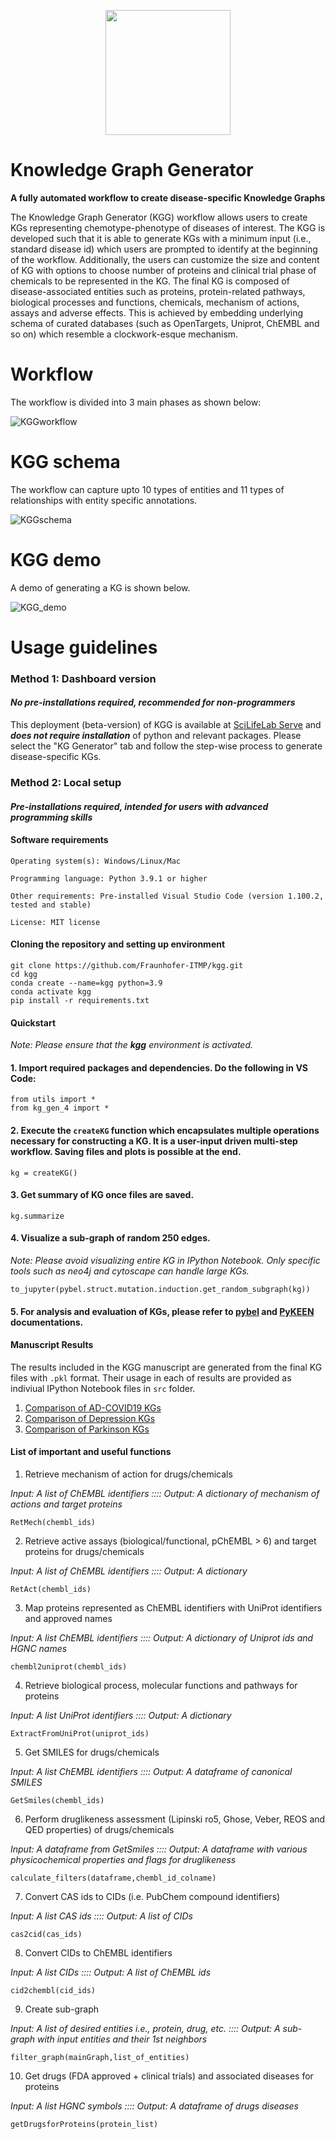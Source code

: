 <p align="center">
  <img style="width: 200; height: 200px;" src="data/misc/KGG.png">
</p>

# Knowledge Graph Generator
**A fully automated workflow to create disease-specific Knowledge Graphs**

The Knowledge Graph Generator (KGG) workflow allows users to create KGs representing chemotype-phenotype of diseases of interest. The KGG is developed such that it is able to generate KGs with a minimum input (i.e., standard disease id) which users are prompted to identify at the beginning of the workflow. Additionally, the users can customize the size and content of KG with options to choose number of proteins and clinical trial phase of chemicals to be represented in the KG. The final KG is composed of disease-associated entities such as proteins, protein-related pathways, biological processes and functions, chemicals, mechanism of actions, assays and adverse effects. This is achieved by embedding underlying schema of curated databases (such as OpenTargets, Uniprot, ChEMBL and so on) which resemble a clockwork-esque mechanism.  

# Workflow

The workflow is divided into 3 main phases as shown below:

![KGGworkflow](https://github.com/Fraunhofer-ITMP/kgg/blob/main/data/manuscript%20figures%20and%20files/Figure%201.png)

# KGG schema

The workflow can capture upto 10 types of entities and 11 types of relationships with entity specific annotations.

![KGGschema](https://github.com/Fraunhofer-ITMP/kgg/blob/main/data/misc/kggSchema.png)

# KGG demo

A demo of generating a KG is shown below.

![KGG_demo](https://github.com/Fraunhofer-ITMP/kgg/blob/main/data/misc/kgg_gif.gif)

# Usage guidelines

### Method 1: Dashboard version
#### *No pre-installations required, recommended for non-programmers* ####
This deployment (beta-version) of KGG is available at [SciLifeLab Serve](https://fraunhofer-itmp-ds-toolkit.serve.scilifelab.se/KG_Generator) and ***does not require installation*** of python and relevant packages. Please select the "KG Generator" tab and follow the step-wise process to generate disease-specific KGs.

### Method 2: Local setup 
#### *Pre-installations required, intended for users with advanced programming skills* ####

#### Software requirements

    Operating system(s): Windows/Linux/Mac
    
    Programming language: Python 3.9.1 or higher
    
    Other requirements: Pre-installed Visual Studio Code (version 1.100.2, tested and stable) 
    
    License: MIT license

#### Cloning the repository and setting up environment

    git clone https://github.com/Fraunhofer-ITMP/kgg.git
    cd kgg
    conda create --name=kgg python=3.9
    conda activate kgg
    pip install -r requirements.txt

#### Quickstart
*Note: Please ensure that the **kgg** environment is activated.*

#### 1. Import required packages and dependencies. Do the following in VS Code: 

    from utils import *
    from kg_gen_4 import *
    
#### 2. Execute the `createKG` function which encapsulates multiple operations necessary for constructing a KG. It is a user-input driven multi-step workflow. Saving files and plots is possible at the end. 

    kg = createKG()

#### 3. Get summary of KG once files are saved.

    kg.summarize

#### 4. Visualize a sub-graph of random 250 edges. 

*Note: Please avoid visualizing entire KG in IPython Notebook. Only specific tools such as neo4j and cytoscape can handle large KGs.*

    
    to_jupyter(pybel.struct.mutation.induction.get_random_subgraph(kg))

#### 5. For analysis and evaluation of KGs, please refer to [pybel](https://pybel.readthedocs.io/en/latest/index.html) and [PyKEEN](https://github.com/pykeen/pykeen) documentations. 

#### Manuscript Results

The results included in the KGG manuscript are generated from the final KG files with `.pkl` format. Their usage in each of results are provided as indiviual IPython Notebook files in `src` folder.
1. [Comparison of AD-COVID19 KGs](https://github.com/Fraunhofer-ITMP/kgg/blob/main/src/Comparison%20of%20AD-COVID19%20KGs.ipynb)  
2. [Comparison of Depression KGs](https://github.com/Fraunhofer-ITMP/kgg/blob/main/src/Comparison%20of%20Depression%20KGs.ipynb)
3. [Comparison of Parkinson KGs](https://github.com/Fraunhofer-ITMP/kgg/blob/main/src/Comparison%20of%20Parkinson%20KGs.ipynb)

####  List of important and useful functions


1. Retrieve mechanism of action for drugs/chemicals

*Input: A list of ChEMBL identifiers :::: Output: A dictionary of mechanism of actions and target proteins*

    RetMech(chembl_ids)
    
2. Retrieve active assays (biological/functional, pChEMBL > 6) and target proteins for drugs/chemicals

*Input: A list of ChEMBL identifiers :::: Output: A dictionary*
    
    RetAct(chembl_ids) 

3. Map proteins represented as ChEMBL identifiers with UniProt identifiers and approved names

*Input: A list ChEMBL identifiers :::: Output: A dictionary of Uniprot ids and HGNC names*
    
    chembl2uniprot(chembl_ids)

4. Retrieve biological process, molecular functions and pathways for proteins

*Input: A list UniProt identifiers :::: Output: A dictionary*
    
    ExtractFromUniProt(uniprot_ids)
    
5. Get SMILES for drugs/chemicals

*Input: A list ChEMBL identifiers :::: Output: A dataframe of canonical SMILES*
    
    GetSmiles(chembl_ids)

6. Perform druglikeness assessment (Lipinski ro5, Ghose, Veber, REOS and QED properties) of drugs/chemicals
   
*Input: A dataframe from GetSmiles :::: Output: A dataframe with various physicochemical properties and flags for druglikeness*
    
    calculate_filters(dataframe,chembl_id_colname)

7. Convert CAS ids to CIDs (i.e. PubChem compound identifiers)

*Input: A list CAS ids :::: Output: A list of CIDs*
    
    cas2cid(cas_ids)

8. Convert CIDs to ChEMBL identifiers

*Input: A list CIDs  :::: Output: A list of ChEMBL ids*
    
    cid2chembl(cid_ids)

9. Create sub-graph

*Input: A list of desired entities i.e., protein, drug, etc.  :::: Output: A sub-graph with input entities and their 1st neighbors*
    
    filter_graph(mainGraph,list_of_entities)

10. Get drugs (FDA approved + clinical trials) and associated diseases for proteins

*Input: A list HGNC symbols  :::: Output: A dataframe of drugs diseases*

    getDrugsforProteins(protein_list)